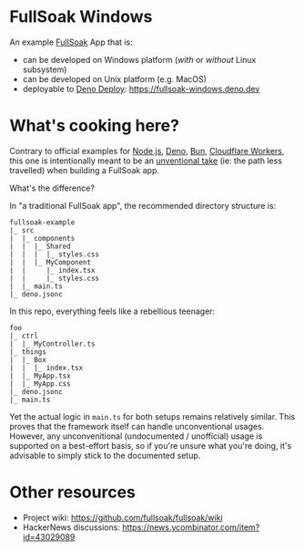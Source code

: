 # FullSoak Windows

An example [FullSoak](https://jsr.io/@fullsoak/fullsoak) App that is:

- can be developed on Windows platform (_with_ or _without_ Linux subsystem)
- can be developed on Unix platform (e.g. MacOS)
- deployable to [Deno Deploy](https://deno.com/deploy):
  https://fullsoak-windows.deno.dev

# What's cooking here?

Contrary to official examples for
[Node.js](github.com/fullsoak/nodejs-examples/),
[Deno](https://github.com/fullsoak/deno-examples/),
[Bun](https://github.com/fullsoak/bun-examples/),
[Cloudflare Workers](https://github.com/fullsoak/cloudflare-workers-examples/),
this one is intentionally meant to be an <ins>unventional take</ins> (ie: the
path less travelled) when building a FullSoak app.

What's the difference?

In "a traditional FullSoak app", the recommended directory structure is:

```
fullsoak-example
|_ src
|  |_ components
|  |  |_ Shared
|  |  |  |_ styles.css
|  |  |_ MyComponent
|  |     |_ index.tsx
|  |     |_ styles.css
|  |_ main.ts
|_ deno.jsonc
```

In this repo, everything feels like a rebellious teenager:

```
foo
|_ ctrl
|  |_ MyController.ts
|_ things
|  |_ Box
|  |  |_ index.tsx
|  |_ MyApp.tsx
|  |_ MyApp.css
|_ deno.jsonc
|_ main.ts
```

Yet the actual logic in `main.ts` for both setups remains relatively similar.
This proves that the framework itself can handle unconventional usages. However,
any unconvenitional (undocumented / unofficial) usage is supported on a
best-effort basis, so if you're unsure what you're doing, it's advisable to
simply stick to the documented setup.

# Other resources

- Project wiki: https://github.com/fullsoak/fullsoak/wiki
- HackerNews discussions: https://news.ycombinator.com/item?id=43029089
